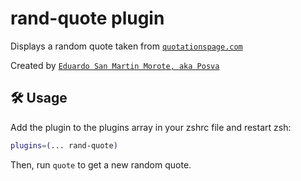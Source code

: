 # rand-quote plugin

Displays a random quote taken from
[`quotationspage.com`](HTTP://www.quotationspage.com/random.php)

Created by [`Eduardo San Martin Morote, aka Posva`](https://posva.github.io)

## 🛠️ Usage

Add the plugin to the plugins array in your zshrc file and restart zsh:

```zsh
plugins=(... rand-quote)
```

Then, run `quote` to get a new random quote.
